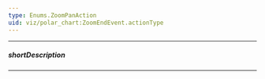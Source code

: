 ```yaml
---
type: Enums.ZoomPanAction
uid: viz/polar_chart:ZoomEndEvent.actionType
---
```

---
##### shortDescription
<!-- Description goes here -->

---
<!-- Description goes here -->